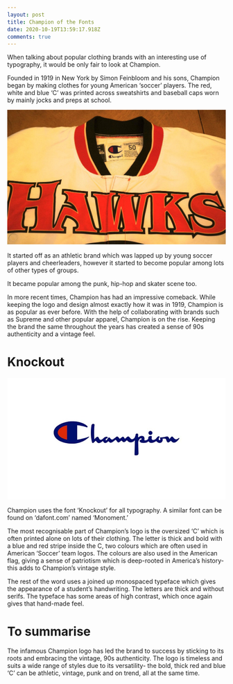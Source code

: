 ```yaml
---
layout: post
title: Champion of the Fonts
date: 2020-10-19T13:59:17.918Z
comments: true
---
```

When talking about popular clothing brands with an interesting use of typography, it would be only fair to look at Champion.

Founded in 1919 in New York by Simon Feinbloom and his sons, Champion began by making clothes for young American ‘soccer’ players. The red, white and blue ‘C’ was printed across sweatshirts and baseball caps worn by mainly jocks and preps at school.

![90s Champion Jacket- Worthpoint.com](../uploads/champion-vintage.jpg "90s Champion Jacket- Worthpoint.com")

It started off as an athletic brand which was lapped up by young soccer players and cheerleaders, however it started to become popular among lots of other types of groups.

It became popular among the punk, hip-hop and skater scene too.

In more recent times, Champion has had an impressive comeback. While keeping the logo and design almost exactly how it was in 1919, Champion is as popular as ever before. With the help of collaborating with brands such as Supreme and other popular apparel, Champion is on the rise. Keeping the brand the same throughout the years has created a sense of 90s authenticity and a vintage feel.

# Knockout

![Champion logo by Cultedge.com](../uploads/champion-logo-001.jpg "Champion logo by Cultedge.com")

Champion uses the font ‘Knockout’ for all typography. A similar font can be found on ‘dafont.com’ named ‘Monoment.’

The most recognisable part of Champion’s logo is the oversized ‘C’ which is often printed alone on lots of their clothing. The letter is thick and bold with a blue and red stripe inside the C, two colours which are often used in American ‘Soccer’ team logos. The colours are also used in the American flag, giving a sense of patriotism which is deep-rooted in America’s history- this adds to Champion’s vintage style.

The rest of the word uses a joined up monospaced typeface which gives the appearance of a student’s handwriting. The letters are thick and without serifs. The typeface has some areas of high contrast, which once again gives that hand-made feel.

# To summarise

The infamous Champion logo has led the brand to success by sticking to its roots and embracing the vintage, 90s authenticity. The logo is timeless and suits a wide range of styles due to its versatility- the bold, thick red and blue ‘C’ can be athletic, vintage, punk and on trend, all at the same time.